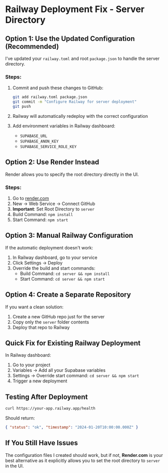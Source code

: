# Railway Deployment Fix - Server Directory

## Option 1: Use the Updated Configuration (Recommended)

I've updated your `railway.toml` and root `package.json` to handle the server directory.

### Steps:

1. Commit and push these changes to GitHub:

   ```bash
   git add railway.toml package.json
   git commit -m "Configure Railway for server deployment"
   git push
   ```

2. Railway will automatically redeploy with the correct configuration

3. Add environment variables in Railway dashboard:
   - `SUPABASE_URL`
   - `SUPABASE_ANON_KEY`
   - `SUPABASE_SERVICE_ROLE_KEY`

## Option 2: Use Render Instead

Render allows you to specify the root directory directly in the UI.

### Steps:

1. Go to [render.com](https://render.com)
2. New → Web Service → Connect GitHub
3. **Important**: Set Root Directory to `server`
4. Build Command: `npm install`
5. Start Command: `npm start`

## Option 3: Manual Railway Configuration

If the automatic deployment doesn't work:

1. In Railway dashboard, go to your service
2. Click Settings → Deploy
3. Override the build and start commands:
   - Build Command: `cd server && npm install`
   - Start Command: `cd server && npm start`

## Option 4: Create a Separate Repository

If you want a clean solution:

1. Create a new GitHub repo just for the server
2. Copy only the `server` folder contents
3. Deploy that repo to Railway

## Quick Fix for Existing Railway Deployment

In Railway dashboard:

1. Go to your project
2. Variables → Add all your Supabase variables
3. Settings → Override start command: `cd server && npm start`
4. Trigger a new deployment

## Testing After Deployment

```bash
curl https://your-app.railway.app/health
```

Should return:

```json
{ "status": "ok", "timestamp": "2024-01-20T10:00:00.000Z" }
```

## If You Still Have Issues

The configuration files I created should work, but if not, **Render.com** is your best alternative as it explicitly allows you to set the root directory to `server` in the UI.
